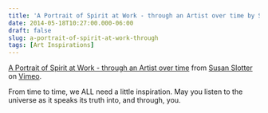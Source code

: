 ```yaml
---
title: 'A Portrait of Spirit at Work - through an Artist over time by Susan Slotter'
date: 2014-05-18T10:27:00.000-06:00
draft: false
slug: a-portrait-of-spirit-at-work-through
tags: [Art Inspirations]
---
```


  
[A Portrait of Spirit at Work - through an Artist over time](http://vimeo.com/39665105) from [Susan Slotter](http://vimeo.com/user2739319) on [Vimeo](http://vimeo.com/).  
  
From time to time, we ALL need a little inspiration. May you listen to the universe as it speaks its truth into, and through, you.